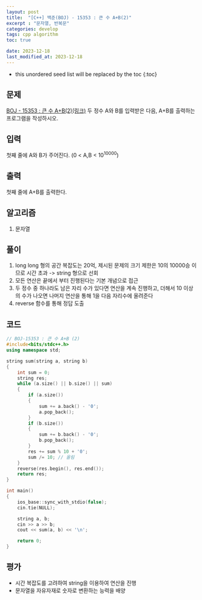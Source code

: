 ```yaml
---
layout: post
title:  "[C++] 백준(BOJ) - 15353 : 큰 수 A+B(2)"
excerpt : "문자열, 반복문"
categories: develop
tags: cpp algorithm
toc: true

date: 2023-12-18
last_modified_at: 2023-12-18
---
```


* this unordered seed list will be replaced by the toc
{:toc}

## 문제 

[BOJ - 15353 : 큰 수 A+B(2)(링크)](https://www.acmicpc.net/problem/15353)
두 정수 A와 B를 입력받은 다음, A+B를 출력하는 프로그램을 작성하시오.

## 입력
첫째 줄에 A와 B가 주어진다. (0 < A,B < $10^{10000}$)

## 출력
첫째 줄에 A+B를 출력한다.

## 알고리즘
  1. 문자열

## 풀이
  1. long long 형의 공간 복잡도는 20억, 제시된 문제의 크기 제한은 10의 10000승 이므로 시간 초과 ->  string 형으로 선회
  2. 모든 연산은 끝에서 부터 진행된다는 기본 개념으로 접근
  3. 두 정수 중 하나라도 남은 자리 수가 있다면 연산을 계속 진행하고, 더해서 10 이상의 수가 나오면 나머지 연산을 통해 1을 다음 자리수에 올려준다
  4. reverse 함수를 통해 정답 도출


## 코드  
```cpp
// BOJ-15353 : 큰 수 A+B (2)
#include<bits/stdc++.h>
using namespace std;

string sum(string a, string b)
{
	int sum = 0;
	string res;
	while (a.size() || b.size() || sum)
	{
		if (a.size())
		{
			sum += a.back() - '0';
			a.pop_back();
		}
		if (b.size())
		{
			sum += b.back() - '0';
			b.pop_back();
		}
		res += sum % 10 + '0';
		sum /= 10; // 올림
	}
	reverse(res.begin(), res.end());
	return res;
}

int main()
{
	ios_base::sync_with_stdio(false);
	cin.tie(NULL);

	string a, b;
	cin >> a >> b;
	cout << sum(a, b) << '\n';

	return 0;
}
```

## 평가  
* 시간 복잡도를 고려하여 string을 이용하여 연산을 진행
* 문자열을 자유자재로 숫자로 변환하는 능력을 배양